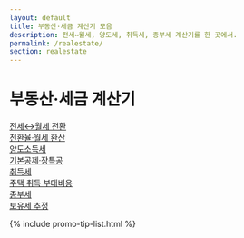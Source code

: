 ```yaml
---
layout: default
title: 부동산·세금 계산기 모음
description: 전세↔월세, 양도세, 취득세, 종부세 계산기를 한 곳에서.
permalink: /realestate/
section: realestate
---
```


<h1>부동산·세금 계산기</h1>
<div class="grid-cards">
  <a class="card card-link" href="/realestate/rent-to-jeonse/"><div class="title">전세↔월세 전환</div><div class="desc">전환율·월세 환산</div></a>
  <a class="card card-link" href="/realestate/capital-gains/"><div class="title">양도소득세</div><div class="desc">기본공제·장특공</div></a>
  <a class="card card-link" href="/realestate/acquisition-tax/"><div class="title">취득세</div><div class="desc">주택 취득 부대비용</div></a>
  <a class="card card-link" href="/realestate/property-tax/"><div class="title">종부세</div><div class="desc">보유세 추정</div></a>
</div>

{% include promo-tip-list.html %}

